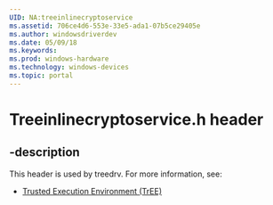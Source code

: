 ```yaml
---
UID: NA:treeinlinecryptoservice
ms.assetid: 706ce4d6-553e-33e5-ada1-07b5ce29405e
ms.author: windowsdriverdev
ms.date: 05/09/18
ms.keywords: 
ms.prod: windows-hardware
ms.technology: windows-devices
ms.topic: portal
---
```


# Treeinlinecryptoservice.h header


## -description


This header is used by treedrv. For more information, see:

- [Trusted Execution Environment (TrEE)](../_treedrv/index.md)

